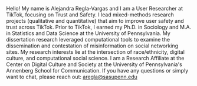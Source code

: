 Hello! My name is Alejandra Regla-Vargas and I am a User Researcher at TikTok, focusing on Trust and Safety. I lead mixed-methods research projects (qualitative and quantitative) that aim to improve user safety and trust across TikTok. Prior to TikTok, I earned my Ph.D. in Sociology and M.A. in Statistics and Data Science at the University of Pennsylvania. My dissertation research leveraged computational tools to examine the dissemination and contestation of misinformation on social networking sites. My research interests lie at the intersection of race/ethnicity, digital culture, and computational social science. I am a Research Affiliate at the Center on Digital Culture and Society at the University of Pennsylvania's Annenberg School for Communication. If you have any questions or simply want to chat, please reach out: aregla@sasupenn.edu
